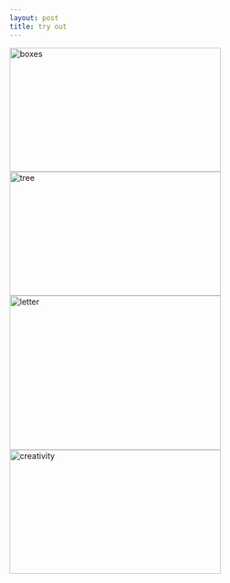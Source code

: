 ```yaml
---
layout: post
title: try out
---
```


<img src="https://farm8.staticflickr.com/7419/16415095876_6a80851b1f_b.jpg" alt="boxes" height="217" width="370">

<img src="https://farm8.staticflickr.com/7413/16415091896_4fb92bccc9_b.jpg" alt="tree" height="217" width="370">

<img src="https://farm8.staticflickr.com/7286/16196862898_eee5bf938a_n.jpg" alt="letter" height="270" width="370">

<img src="https://farm9.staticflickr.com/8668/16255160337_7564fefef5_n.jpg" alt="creativity" height="217" width="370">
